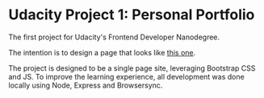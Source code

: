# Udacity Project 1: Personal Portfolio
The first project for Udacity's Frontend Developer Nanodegree.

The intention is to design a page that looks like [this one](https://d17h27t6h515a5.cloudfront.net/topher/2017/November/5a136147_design-mockup-portfolio/design-mockup-portfolio.pdf).

The project is designed to be a single page site, leveraging Bootstrap CSS and JS. To improve the learning experience, all development was done locally using Node, Express and Browsersync.
